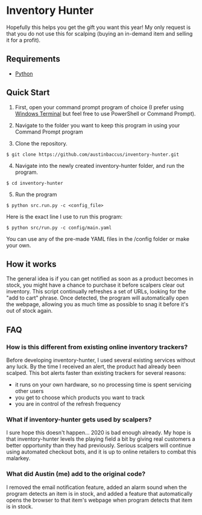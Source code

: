 # Inventory Hunter

Hopefully this helps you get the gift you want this year! My only request is that you do not use this for scalping (buying an in-demand item and selling it for a profit).

## Requirements

- [Python](https://www.python.org/downloads/)

## Quick Start

1. First, open your command prompt program of choice (I prefer using [Windows Terminal](https://www.microsoft.com/en-us/p/windows-terminal/9n0dx20hk701) but feel free to use PowerShell or Command Prompt).

2. Navigate to the folder you want to keep this program in using your Command Prompt program

3. Clone the repository.
```
$ git clone https://github.com/austinbaccus/inventory-hunter.git
```

4. Navigate into the newly created inventory-hunter folder, and run the program.
```
$ cd inventory-hunter
```

5. Run the program
```
$ python src.run.py -c <config_file>
```

Here is the exact line I use to run this program:
```
$ python src/run.py -c config/main.yaml
```

You can use any of the pre-made YAML files in the /config folder or make your own. 

## How it works

The general idea is if you can get notified as soon as a product becomes in stock, you might have a chance to purchase it before scalpers clear out inventory. This script continually refreshes a set of URLs, looking for the "add to cart" phrase. Once detected, the program will automatically open the webpage, allowing you as much time as possible to snag it before it's out of stock again.

## FAQ

### How is this different from existing online inventory trackers?

Before developing inventory-hunter, I used several existing services without any luck. By the time I received an alert, the product had already been scalped. This bot alerts faster than existing trackers for several reasons:
- it runs on your own hardware, so no processing time is spent servicing other users
- you get to choose which products you want to track
- you are in control of the refresh frequency

### What if inventory-hunter gets used by scalpers?

I sure hope this doesn't happen... 2020 is bad enough already. My hope is that inventory-hunter levels the playing field a bit by giving real customers a better opportunity than they had previously. Serious scalpers will continue using automated checkout bots, and it is up to online retailers to combat this malarkey.

### What did Austin (me) add to the original code?

I removed the email notification feature, added an alarm sound when the program detects an item is in stock, and added a feature that automatically opens the browser to that item's webpage when program detects that item is in stock.
